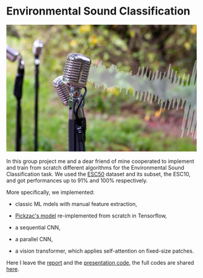 # Environmental Sound Classification

![](images/image.png)

In this group project me and a dear friend of mine cooperated to implement and train from scratch different algorithms for the Environmental Sound Classification task. We used the [ESC50](https://github.com/karolpiczak/ESC-50) dataset and its subset, the ESC10, and got performances up to 91% and 100% respectively.

More specifically, we implemented:

- classic ML mdels with manual feature extraction,

- [Pickzac's model](https://www.karolpiczak.com/papers/Piczak2015-ESC-ConvNet.pdf) re-implemented from scratch in Tensorflow,

- a sequential CNN,

- a parallel CNN,

- a vision transformer, which applies self-attention on fixed-size patches.

Here I leave the [report](report.pdf) and the [presentation code](presentation.ipynb), the full codes are shared [here](https://github.com/ivankrstev7/Environmental_Sound_Classification).